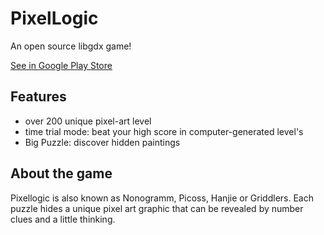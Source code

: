 # PixelLogic

An open source libgdx game!

[See in Google Play Store](https://play.google.com/store/apps/details?id=de.mewel.pixellogic)

## Features
* over 200 unique pixel-art level
* time trial mode: beat your high score in computer-generated level's
* Big Puzzle: discover hidden paintings


## About the game
Pixellogic is also known as Nonogramm, Picoss, Hanjie or Griddlers. Each puzzle hides a unique pixel art graphic that can be revealed by number clues and a little thinking.

